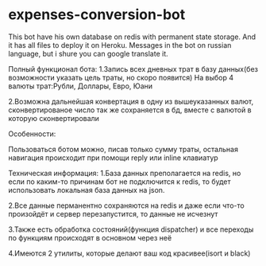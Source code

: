 # expenses-conversion-bot
This bot have his own database on redis with permanent state storage. 
And it has all files to deploy it on Heroku. 
Messages in the bot on russian language, but i shure you can google translate it. 

Полный функционал бота:
1.Запись всех дневных трат в базу данных(без возможности указать цель траты, но скоро появится)
На выбор 4 валюты трат:Рубли, Доллары, Евро, Юани

2.Возможна дальнейшая конвертация в одну из вышеуказанных валют, сконвертированое число так же сохраняется в бд, 
вместе с валютой в которую сконвертировали

Особенности:

Пользоваться ботом можно, писав только сумму траты, остальная навигация происходит при помощи reply или inline клавиатур

Техническая информация:
1.База данных преполагается на redis, но если по каким-то причинам бот не подключится к redis, то будет использовать локальная база данных
на json.

2.Все данные перманентно сохраняются на redis и даже если что-то произойдёт и сервер перезапустится, то данные не исчезнут

3.Также есть обработка состояний(функция dispatcher) и все переходы по функциям происходят в основном через неё

4.Имеются 2 утилиты, которые делают ваш код красивее(isort и black)
